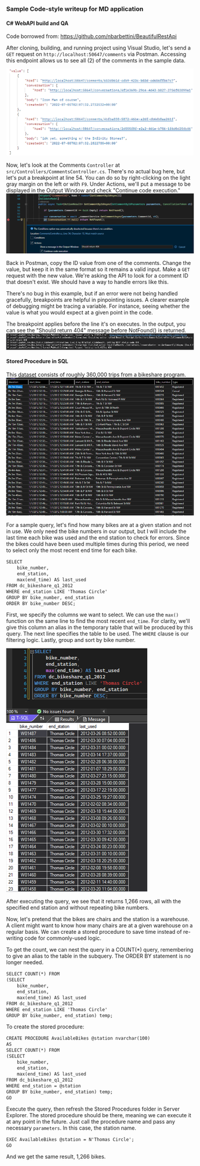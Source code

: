 ### Sample Code-style writeup for MD application

#### C# WebAPI build and QA
Code borrowed from: https://github.com/nbarbettini/BeautifulRestApi

After cloning, building, and running project using Visual Studio, let's send a `GET` request on `http://localhost:50647/comments` via Postman.
Accessing this endpoint allows us to see all (2) of the comments in the sample data.

![comments](comments.png)

Now, let's look at the Comments `Controller` at `src/Controllers/CommentsController.cs`. There's no actual bug here, but let's put a breakpoint at line 54. You can do so by right-clicking on the light gray margin on the left or with `F9`. Under Actions, we'll put a message to be displayed in the Output Window and check "Continue code execution."
![breakpoint](breakpoint.png)

Back in Postman, copy the ID value from one of the comments. Change the value, but keep it in the same format so it remains a valid input. Make a `GET` request with the new value. We're asking the API to look for a comment ID that doesn't exist. We should have a way to handle errors like this.

There's no bug in this example, but if an error were not being handled gracefully, breakpoints are helpful in pinpointing issues. A clearer example of debugging might be tracing a variable. For instance, seeing whether the value is what you would expect at a given point in the code.

The breakpoint applies before the line it's on executes. In the output, you can see the "Should return 404" message before NotFound() is returned.
![output](output.png)

#### Stored Procedure in SQL
This [dataset](https://data.world/sya/capital-bikeshare-trip-data) consists of roughly 360,000 trips from a bikeshare program.
![table](table.png)

For a sample query, let's find how many bikes are at a given station and not in use. We only need the bike numbers in our output, but I will include the last time each bike was used and the end station to check for errors.
Since the bikes could have been used multiple times during this period, we need to select only the most recent end time for each bike.
```tsql
SELECT
    bike_number,
    end_station,
    max(end_time) AS last_used
FROM dc_bikeshare_q1_2012
WHERE end_station LIKE 'Thomas Circle'
GROUP BY bike_number, end_station
ORDER BY bike_number DESC;
```

First, we specify the columns we want to select. We can use the `max()` function on the same line to find the most recent `end_time`. For clarity, we'll give this column an alias in the temporary table that will be produced by this query. The next line specifies the table to be used. The `WHERE` clause is our filtering logic. Lastly, group and sort by bike number.

![query1](query1.png)

After executing the query, we see that it returns 1,266 rows, all with the specified end station and without repeating bike numbers.

Now, let's pretend that the bikes are chairs and the station is a warehouse. A client might want to know how many chairs are at a given warehouse on a regular basis. We can create a stored procedure to save time instead of re-writing code for commonly-used logic.

To get the count, we can nest the query in a COUNT(*) query, remembering to give an alias to the table in the subquery. The ORDER BY statement is no longer needed.
```tsql
SELECT COUNT(*) FROM
(SELECT
    bike_number,
    end_station,
    max(end_time) AS last_used
FROM dc_bikeshare_q1_2012
WHERE end_station LIKE 'Thomas Circle'
GROUP BY bike_number, end_station) temp;
```

To create the stored procedure:
```tsql
CREATE PROCEDURE AvailableBikes @station nvarchar(100)
AS
SELECT COUNT(*) FROM
(SELECT
    bike_number,
    end_station,
    max(end_time) AS last_used
FROM dc_bikeshare_q1_2012
WHERE end_station = @station
GROUP BY bike_number, end_station) temp;
GO
```

Execute the query, then refresh the Stored Procedures folder in Server Explorer. The stored procedure should be there, meaning we can execute it at any point in the future. Just call the procedure name and pass any necessary `parameters`. In this case, the station name.
```tsql
EXEC AvailableBikes @station = N'Thomas Circle';
GO
```
And we get the same result, 1,266 bikes.
